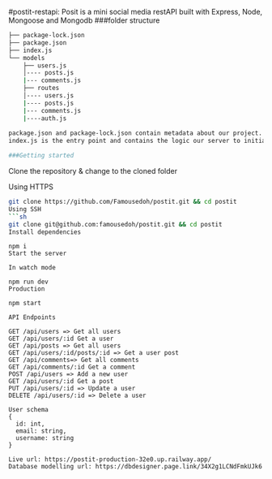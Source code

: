 #postit-restapi: Posit is a mini social media restAPI built with Express, Node, Mongoose and Mongodb
###folder structure
```sh
├── package-lock.json
├── package.json
├── index.js
└── models
    ├── users.js
    │---- posts.js
    |--- comments.js
    ├── routes
    │---- users.js
    |---- posts.js
    |--- comments.js
    |----auth.js
  
package.json and package-lock.json contain metadata about our project.
index.js is the entry point and contains the logic our server to initialize and start it.

###Getting started
```
Clone the repository & change to the cloned folder

Using HTTPS
```sh
git clone https://github.com/Famousedoh/postit.git && cd postit
Using SSH
```sh
git clone git@github.com:famousedoh/postit.git && cd postit
Install dependencies
```
```
npm i
Start the server

In watch mode

npm run dev
Production

npm start
```
```
API Endpoints

GET /api/users => Get all users
GET /api/users/:id Get a user
GET /api/posts => Get all users
GET /api/users/:id/posts/:id => Get a user post
GET /api/comments=> Get all comments
GET /api/comments/:id Get a comment
POST /api/users => Add a new user
GET /api/users/:id Get a post
PUT /api/users/:id => Update a user
DELETE /api/users/:id => Delete a user
```
```
User schema
{
  id: int,
  email: string,
  username: string
}

Live url: https://postit-production-32e0.up.railway.app/
Database modelling url: https://dbdesigner.page.link/34X2g1LCNdFmkUJk6
